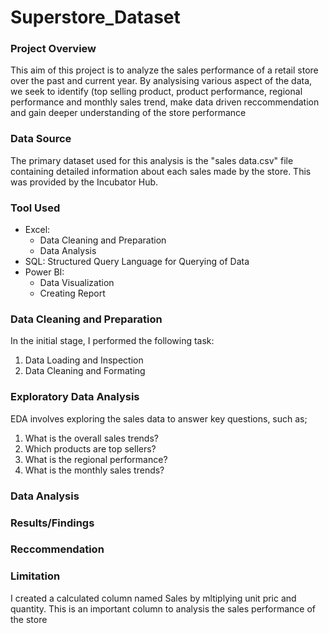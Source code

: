 # Superstore_Dataset

### Project Overview
This aim of this project is to analyze the  sales performance of a retail store over the past and current year. By analysising various aspect of the data, we seek to identify (top selling product, product performance, regional performance and monthly sales trend, make data driven reccommendation and gain deeper understanding of the store performance

### Data Source
The primary dataset used for this analysis is the "sales data.csv" file containing detailed information about each sales made by the store. This was provided by the Incubator Hub.

### Tool Used
- Excel: 
  - Data Cleaning and Preparation
  - Data Analysis
- SQL: Structured Query Language for Querying of Data
- Power BI:
  - Data Visualization
  - Creating Report

### Data Cleaning and Preparation
In the initial stage, I performed the following task:
1. Data Loading and Inspection
2. Data Cleaning and Formating

### Exploratory Data Analysis
EDA involves exploring the sales data to answer key questions, such as;
  1. What is the overall sales trends?
  2. Which products are top sellers?
  3. What is the regional performance?
  4. What is the monthly sales trends?

### Data Analysis

### Results/Findings

### Reccommendation

### Limitation
I created a calculated column named Sales by mltiplying unit pric and quantity. This is an important column to analysis the sales performance of the store
